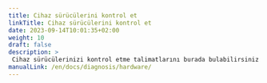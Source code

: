 ```yaml
---
title: Cihaz sürücülerini kontrol et
linkTitle: Cihaz sürücülerini kontrol et
date: 2023-09-14T10:01:35+02:00
weight: 10
draft: false
description: >
 Cihaz sürücülerinizi kontrol etme talimatlarını burada bulabilirsiniz
manualLink: /en/docs/diagnosis/hardware/
---
```

